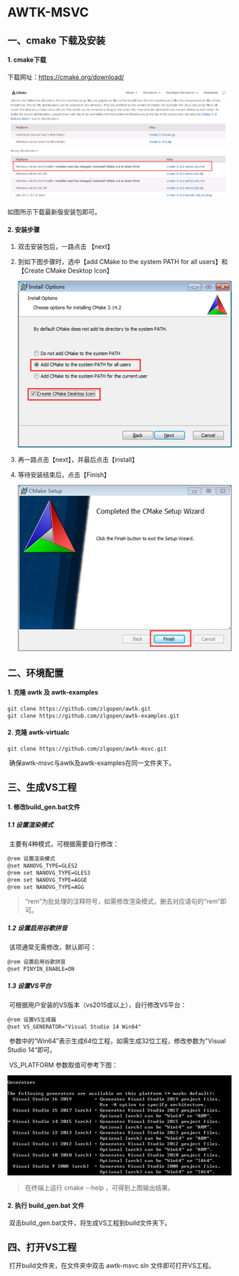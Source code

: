 # AWTK-MSVC

## 一、cmake 下载及安装

#### 1. cmake下载

下载网址：https://cmake.org/download/

![cmake download](docs/images/download.png)

如图所示下载最新版安装包即可。

#### 2. 安装步骤

1. 双击安装包后，一路点击 【next】

2. 到如下图步骤时，选中【add CMake to the system PATH for all users】和【Create CMake Desktop Icon】

   ![AddPath](docs\images\AddPath.png)

3. 再一路点击【next】，并最后点击【install】

4. 等待安装结束后，点击【Finish】

   ![finish](docs\images\finish.png)

## 二、环境配置

#### 1. 克隆 awtk 及 awtk-examples

```
git clone https://github.com/zlgopen/awtk.git
git clone https://github.com/zlgopen/awtk-examples.git
```

#### 2. 克隆 awtk-virtualc

```
git clone https://github.com/zlgopen/awtk-msvc.git
```

​	确保awtk-msvc与awtk及awtk-examples在同一文件夹下。

## 三、生成VS工程

#### 1. 修改build_gen.bat文件

##### 1.1 设置渲染模式

​	主要有4种模式，可根据需要自行修改：

	@rem 设置渲染模式
	@set NANOVG_TYPE=GLES2
	@rem set NANOVG_TYPE=GLES3
	@rem set NANOVG_TYPE=AGGE
	@rem set NANOVG_TYPE=AGG
> “rem”为批处理的注释符号，如需修改渲染模式，删去对应语句的“rem“即可。

##### 1.2  设置启用谷歌拼音

​	该项通常无需修改，默认即可：

	@rem 设置启用谷歌拼音
	@set PINYIN_ENABLE=ON

##### 1.3 设置VS平台

​	可根据用户安装的VS版本（vs2015或以上），自行修改VS平台：

```
@rem 设置VS生成器
@set VS_GENERATOR="Visual Studio 14 Win64"
```

​	参数中的“Win64”表示生成64位工程，如需生成32位工程，修改参数为"Visual Studio 14“即可。

​	VS_PLATFORM 参数取值可参考下图：

![generator](docs\images\generator.png)

> 在终端上运行 cmake --help ，可得到上图输出结果。

#### 2. 执行 build_gen.bat 文件

​	双击build_gen.bat文件，将生成VS工程到build文件夹下。

## 四、打开VS工程

​	打开build文件夹，在文件夹中双击 awtk-msvc.sln 文件即可打开VS工程。
